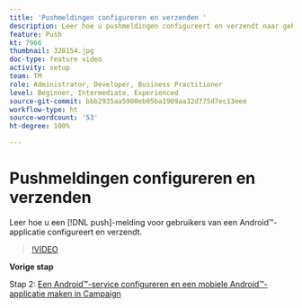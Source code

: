 ```yaml
---
title: 'Pushmeldingen configureren en verzenden '
description: Leer hoe u pushmeldingen configureert en verzendt naar gebruikers van Android™-apps.
feature: Push
kt: 7966
thumbnail: 328154.jpg
doc-type: feature video
activity: setup
team: TM
role: Administrator, Developer, Business Practitioner
level: Beginner, Intermediate, Experienced
source-git-commit: bbb2935aa5900eb05ba1909aa32d775d7ec13eee
workflow-type: ht
source-wordcount: '53'
ht-degree: 100%

---
```



# Pushmeldingen configureren en verzenden

Leer hoe u een [!DNL push]-melding voor gebruikers van een Android™-applicatie configureert en verzendt.

>[!VIDEO](https://video.tv.adobe.com/v/328154?quality=12)

**Vorige stap**

Stap 2: [Een Android™-service configureren en een mobiele Android™-applicatie maken in Campaign](/help/tutorial-get-started-with-push-notifications-for-android/configure-an-android-service-in-campaign.md)
